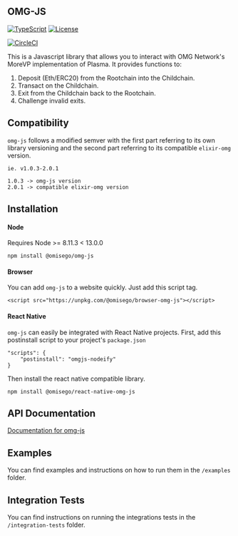 ## OMG-JS 

[![TypeScript](https://img.shields.io/badge/%3C%2F%3E-TypeScript-%230074c1.svg)](http://www.typescriptlang.org/)
[![License](https://img.shields.io/badge/License-Apache%202.0-blue.svg)](https://opensource.org/licenses/Apache-2.0)

[![CircleCI](https://circleci.com/gh/omgnetwork/omg-js/tree/master.svg?style=svg)](https://circleci.com/gh/omgnetwork/omg-js/tree/master)

This is a Javascript library that allows you to interact with OMG Network's MoreVP implementation of Plasma. It provides functions to:

1. Deposit (Eth/ERC20) from the Rootchain into the Childchain.
2. Transact on the Childchain.
3. Exit from the Childchain back to the Rootchain.
4. Challenge invalid exits.

## Compatibility

`omg-js` follows a modified semver with the first part referring to its own library versioning and the second part referring to its compatible `elixir-omg` version.

```
ie. v1.0.3-2.0.1

1.0.3 -> omg-js version
2.0.1 -> compatible elixir-omg version
```

## Installation

#### Node
Requires Node >= 8.11.3 < 13.0.0
```
npm install @omisego/omg-js
```

#### Browser
You can add `omg-js` to a website quickly. Just add this script tag.
```
<script src="https://unpkg.com/@omisego/browser-omg-js"></script>
```

#### React Native
`omg-js` can easily be integrated with React Native projects.
First, add this postinstall script to your project's `package.json`
```
"scripts": {
    "postinstall": "omgjs-nodeify"
}
```

Then install the react native compatible library.
```
npm install @omisego/react-native-omg-js
```

## API Documentation

[Documentation for omg-js ](https://docs.omg.network/omg-js/)

## Examples

You can find examples and instructions on how to run them in the `/examples` folder.

## Integration Tests

You can find instructions on running the integrations tests in the `/integration-tests` folder.
